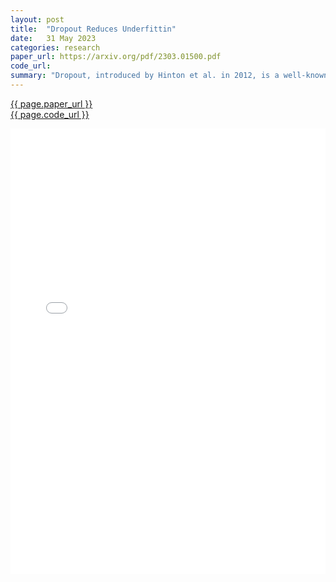 ```yaml
---
layout: post
title:  "Dropout Reduces Underfittin"
date:   31 May 2023
categories: research
paper_url: https://arxiv.org/pdf/2303.01500.pdf
code_url: 
summary: "Dropout, introduced by Hinton et al. in 2012, is a well-known technique for preventing overfitting in neural networks. This study reveals that early application of dropout can also prevent underfitting by reducing the directional variance of gradients across mini-batches and aligning them with the full dataset's gradient, which improves the stability of SGD training. We introduce early dropout where dropout is applied only during the initial training phases, and late dropout for controlling overfitting by activating dropout in later training stages. Our experiments across ImageNet and other vision tasks show these approaches enhance generalization accuracy. This suggests more exploration into regularization techniques in deep learning could be beneficial. The code is available on GitHub"
---
```


<style>
.responsive-pdf-container {
    overflow: hidden;
    padding-top: 141.42%; /* 16:9 Aspect Ratio, adjust as needed */
    position: relative;
}

.responsive-pdf-container iframe {
    border: none;
    height: 100%;
    left: 0;
    position: absolute;
    top: 0;
    width: 100%;
}
</style>

<a href="{{ page.paper_url }}">{{ page.paper_url }}</a><br>
<a href="{{ page.code_url }}">{{ page.code_url }}</a>

<div class="responsive-pdf-container">
    <iframe src="{{ page.paper_url }}" style="border: none;"></iframe>
</div>